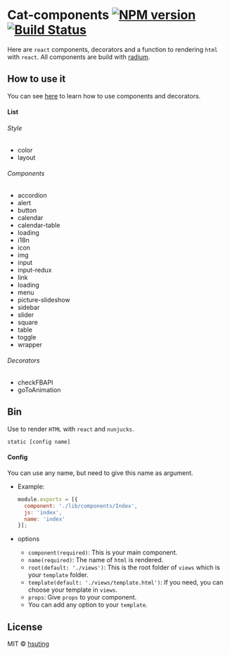 # Cat-components [![NPM version][npm-image]][npm-url] [![Build Status][travis-image]][travis-url]
Here are `react` components, decorators and a function to rendering `html` with `react`. All components are build with [radium](https://github.com/FormidableLabs/radium).

## How to use it
You can see [here](https://hsuting.github.io/cat-components) to learn how to use components and decorators.

#### List
###### Style
- color
- layout

###### Components
- accordion
- alert
- button
- calendar
- calendar-table
- loading
- i18n
- icon
- img
- input
- input-redux
- link
- loading
- menu
- picture-slideshow
- sidebar
- slider
- square
- table
- toggle
- wrapper

###### Decorators
- checkFBAPI
- goToAnimation

## Bin
Use to render `HTML` with `react` and `nunjucks`.
```
static [config name]
```

#### Config
You can use any name, but need to give this name as argument.

- Example:

  ```js
  module.exports = [{
    component: './lib/components/Index',
    js: 'index',
    name: 'index'
  }];
  ```
- options
  - `component(required)`: This is your main component.
  - `name(required)`: The name of `html` is rendered.
  - `root(default: './views')`: This is the root folder of `views` which is  your `template` folder.
  - `template(default: './views/template.html')`: If you need, you can choose your template in `views`.
  - `props`: Give `props` to your component.
  - You can add any option to your `template`.

## License
MIT © [hsuting](http://hsuting.com)

[npm-image]: https://badge.fury.io/js/cat-components.svg
[npm-url]: https://npmjs.org/package/cat-components
[travis-image]: https://travis-ci.org/HsuTing/cat-components.svg?branch=master
[travis-url]: https://travis-ci.org/HsuTing/cat-components
